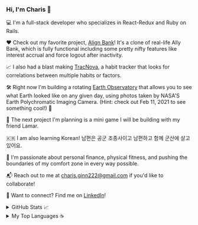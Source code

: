 ### Hi, I'm Charis 👋

💻 I'm a full-stack developer who specializes in React-Redux and Ruby on Rails.

❤️ Check out my favorite project, [Align Bank](https://align-financial.herokuapp.com/#/)! It's a clone of real-life Ally Bank, which is fully functional including some pretty nifty features like interest accrual and force logout after inactivity.

📈 I also had a blast making [TracNova](https://trac-nova.herokuapp.com/), a habit tracker that looks for correlations between multiple habits or factors. 

🛠️ Right now I'm building a rotating [Earth Observatory](https://github.com/Eruanne2/epic-earth) that allows you to see what Earth looked like on any given day, using photos taken by NASA'S Earth Polychromatic Imaging Camera. (Hint: check out Feb 11, 2021 to see something cool!) 🚀

💭 The next project I'm planning is a mini game I will be building with my friend Lamar.

🇰🇷  I am also learning Korean! 남편은 공군 조종사이고  남편하고 함께 군산에 살고 있어요.

🚵 I'm passionate about personal finance, physical fitness, and pushing the boundaries of my comfort zone in every way possible.

📬 Reach out to me at charis.ginn222@gmail.com if you'd like to collaborate!

🔗 Want to connect? Find me on [LinkedIn](https://www.linkedin.com/in/charis-ginn-9abb93173)!

<details closed>
  <summary>GitHub Stats 📈</summary>
  <br>
  
  [![GitHub stats](https://github-readme-stats.vercel.app/api?username=Eruanne2)](https://github.com/Eruanne2/github-readme-stats) 
  
</details>

<details closed>
  <summary>My Top Languages ☕ </summary>
  <br>
  
  [![Top Languages](https://github-readme-stats.vercel.app/api/top-langs/?username=Eruanne2)](https://github.com/Eruanne2/github-readme-stats) 
  
</details>
